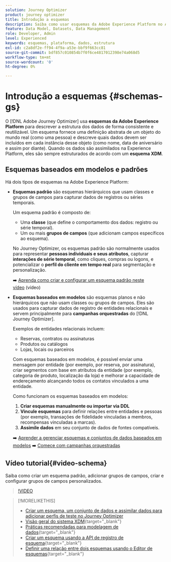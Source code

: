 ```yaml
---
solution: Journey Optimizer
product: journey optimizer
title: Introdução a esquemas
description: Saiba como usar esquemas da Adobe Experience Platform no Adobe Journey Optimizer
feature: Data Model, Datasets, Data Management
role: Developer, Admin
level: Experienced
keywords: esquemas, plataforma, dados, estrutura
exl-id: c2a8df2e-ff94-4f9a-a53e-bbf9f663cc81
source-git-commit: bdf857c010854b7f0f6ce4817012398e74a068d5
workflow-type: tm+mt
source-wordcount: '0'
ht-degree: 0%

---
```


# Introdução a esquemas {#schemas-gs}

O [!DNL Adobe Journey Optimizer] usa **esquemas da Adobe Experience Platform** para descrever a estrutura dos dados de forma consistente e reutilizável. Um esquema fornece uma definição abstrata de um objeto do mundo real (como uma pessoa) e descreve quais dados devem ser incluídos em cada instância desse objeto (como nome, data de aniversário e assim por diante). Quando os dados são assimilados na Experience Platform, eles são sempre estruturados de acordo com um **esquema XDM**.

## Esquemas baseados em modelos e padrões

Há dois tipos de esquemas na Adobe Experience Platform:

* **Esquemas padrão** são esquemas hierárquicos que usam classes e grupos de campos para capturar dados de registros ou séries temporais.

  Um esquema padrão é composto de:

   * Uma **classe** (que define o comportamento dos dados: registro ou série temporal).
   * Um ou mais **grupos de campos** (que adicionam campos específicos ao esquema).

  No Journey Optimizer, os esquemas padrão são normalmente usados para representar **pessoas individuais e seus atributos**, capturar **interações de série temporal**, como cliques, compras ou logons, e potencializar o **perfil do cliente em tempo real** para segmentação e personalização.

  ➡️ [Aprenda como criar e configurar um esquema padrão neste vídeo](#video-schema) (vídeo)

* **Esquemas baseados em modelos** são esquemas planos e não hierárquicos que não usam classes ou grupos de campos. Eles são usados para capturar dados de registro de entidades relacionais e servem principalmente para **campanhas orquestradas** do [!DNL Journey Optimizer].

  Exemplos de entidades relacionais incluem:
   * Reservas, contratos ou assinaturas
   * Produtos ou catálogos
   * Lojas, locais ou parceiros

  Com esquemas baseados em modelos, é possível enviar uma mensagem por entidade (por exemplo, por reserva, por assinatura), criar segmentos com base em atributos da entidade (por exemplo, categoria de produto, localização da loja) e melhorar a capacidade de endereçamento alcançando todos os contatos vinculados a uma entidade.

  Como funcionam os esquemas baseados em modelos:

   1. **Criar esquemas manualmente ou importar via DDL**
   1. **Vincule esquemas** para definir relações entre entidades e pessoas (por exemplo, transações de fidelidade vinculadas a membros, recompensas vinculadas a marcas).
   1. **Assimile dados** em seu conjunto de dados de fontes compatíveis.

  ➡️ [Aprender a gerenciar esquemas e conjuntos de dados baseados em modelos](../orchestrated/gs-schemas.md)
➡️ [Comece com campanhas orquestradas](../orchestrated/gs-schemas.md)

## Vídeo tutorial{#video-schema}

Saiba como criar um esquema padrão, adicionar grupos de campos, criar e configurar grupos de campos personalizados.

>[!VIDEO](https://video.tv.adobe.com/v/334461?quality=12)

>[!MORELIKETHIS]
>
>* [Criar um esquema, um conjunto de dados e assimilar dados para adicionar perfis de teste no Journey Optimizer](../audience/creating-test-profiles.md)
>* [Visão geral do sistema XDM](https://experienceleague.adobe.com/docs/experience-platform/xdm/home.html?lang=pt-BR){target="_blank"}
>* [Práticas recomendadas para modelagem de dados](https://experienceleague.adobe.com/docs/experience-platform/xdm/schema/best-practices.html?lang=pt-BR){target="_blank"}
>* [Criar um esquema usando a API de registro de esquema](https://experienceleague.adobe.com/docs/experience-platform/xdm/tutorials/create-schema-api.html?lang=pt-BR){target="_blank"}
>* [Definir uma relação entre dois esquemas usando o Editor de esquemas](https://experienceleague.adobe.com/docs/experience-platform/xdm/tutorials/relationship-ui.html?lang=pt-BR){target="_blank"}
